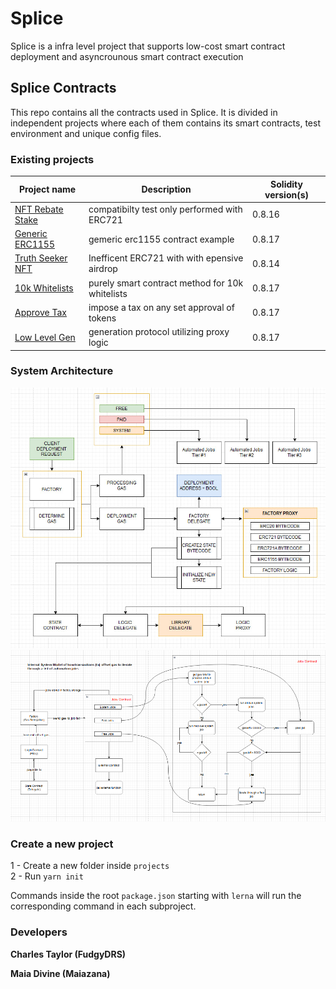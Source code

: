 # Splice
Splice is a infra level project that supports low-cost smart contract deployment and asyncrounous smart contract execution 

## Splice Contracts

This repo contains all the contracts used in Splice. It is divided in independent projects where each of them contains its smart contracts, test environment and unique config files.

### Existing projects

|Project name                                    |Description                                        |Solidity version(s)|
|------------------------------------------------|---------------------------------------------------|-------------------|
|[NFT Rebate Stake](./projects/nft/rebate_stake/)    |compatibilty test only performed with ERC721   |0.8.16             |
|[Generic ERC1155](./projects/nft/erc1155/)          |gemeric erc1155 contract example               |0.8.17             |
|[Truth Seeker NFT](./projects/nft/truth_seeker/)    |Inefficent ERC721 with with epensive airdrop   |0.8.14             |
|[10k Whitelists](./projects/nft/whitelist10k/)      |purely smart contract method for 10k whitelists|0.8.17             |
|[Approve Tax](./projects/token/approve_tax/)        |impose a tax on any set approval of tokens     |0.8.17             |
|[Low Level Gen](./projects/protocol/ll_generator/)  |generation protocol utilizing proxy logic      |0.8.17             |

### System Architecture
![alt text](https://github.com/FudgyDRS/splice/blob/master/projects/protocol/ll_demo/docs/diagram.jpg)
![alt text](https://github.com/FudgyDRS/splice/blob/master/projects/protocol/ll_demo/docs/System%20ISM.png)


### Create a new project

1 - Create a new folder inside `projects` <br/>
2 - Run `yarn init`

Commands inside the root `package.json` starting with `lerna` will run the corresponding command in each subproject.

### Developers
__Charles Taylor (FudgyDRS)__

__Maia Divine (Maiazana)__
